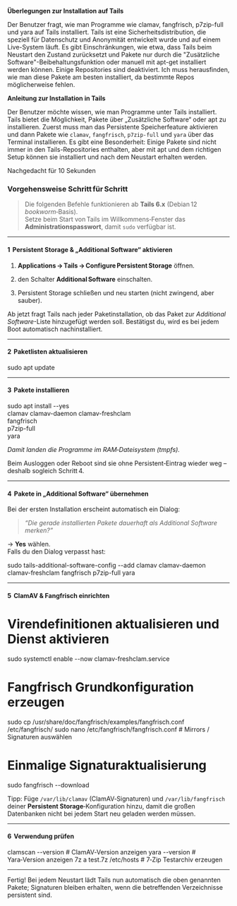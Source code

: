 **Überlegungen zur Installation auf Tails**

Der Benutzer fragt, wie man Programme wie clamav, fangfrisch, p7zip-full und yara auf Tails installiert. Tails ist eine Sicherheitsdistribution, die speziell für Datenschutz und Anonymität entwickelt wurde und auf einem Live-System läuft. Es gibt Einschränkungen, wie etwa, dass Tails beim Neustart den Zustand zurücksetzt und Pakete nur durch die "Zusätzliche Software"-Beibehaltungsfunktion oder manuell mit apt-get installiert werden können. Einige Repositories sind deaktiviert. Ich muss herausfinden, wie man diese Pakete am besten installiert, da bestimmte Repos möglicherweise fehlen.

**Anleitung zur Installation in Tails**

Der Benutzer möchte wissen, wie man Programme unter Tails installiert. Tails bietet die Möglichkeit, Pakete über „Zusätzliche Software“ oder apt zu installieren. Zuerst muss man das Persistente Speicherfeature aktivieren und dann Pakete wie `clamav`, `fangfrisch`, `p7zip-full` und `yara` über das Terminal installieren. Es gibt eine Besonderheit: Einige Pakete sind nicht immer in den Tails-Repositories enthalten, aber mit apt und dem richtigen Setup können sie installiert und nach dem Neustart erhalten werden.

Nachgedacht für 10 Sekunden

### Vorgehensweise Schritt für Schritt

> Die folgenden Befehle funktionieren ab **Tails 6.x** (Debian 12 _bookworm_‑Basis).  
> Setze beim Start von Tails im Willkommens‑Fenster das **Administrations­passwort**, damit `sudo` verfügbar ist.

---

#### 1  Persistent Storage & „Additional Software“ aktivieren

1. **Applications → Tails → Configure Persistent Storage** öffnen.
    
2. den Schalter **Additional Software** einschalten.
    
3. Persistent Storage schließen und neu starten (nicht zwingend, aber sauber).
    

Ab jetzt fragt Tails nach jeder Paketinstallation, ob das Paket zur _Additional Software_-Liste hinzugefügt werden soll. Bestätigst du, wird es bei jedem Boot automatisch nachinstalliert.

---

#### 2  Paketlisten aktualisieren

sudo apt update

---

#### 3  Pakete installieren

sudo apt install --yes \
  clamav clamav-daemon clamav-freshclam \
  fangfrisch \
  p7zip-full \
  yara

_Damit landen die Programme im RAM‑Dateisystem (tmpfs)._

Beim Ausloggen oder Reboot sind sie ohne Persistent‑Eintrag wieder weg – deshalb sogleich Schritt 4.

---

#### 4  Pakete in „Additional Software“ übernehmen

Bei der ersten Installation erscheint automatisch ein Dialog:

> _“Die gerade installierten Pakete dauerhaft als Additional Software merken?”_

→ **Yes** wählen.  
Falls du den Dialog verpasst hast:

sudo tails-additional-software-config --add clamav clamav-daemon clamav-freshclam fangfrisch p7zip-full yara

---

#### 5  ClamAV & Fangfrisch einrichten

# Virendefinitionen aktualisieren und Dienst aktivieren
sudo systemctl enable --now clamav-freshclam.service

# Fangfrisch Grundkonfiguration erzeugen
sudo cp /usr/share/doc/fangfrisch/examples/fangfrisch.conf /etc/fangfrisch/
sudo nano /etc/fangfrisch/fangfrisch.conf   # Mirrors / Signaturen auswählen

# Einmalige Signatur­aktualisierung
sudo fangfrisch --download

Tipp: Füge `/var/lib/clamav` (ClamAV‑Signaturen) und `/var/lib/fangfrisch` deiner **Persistent Storage**‑Konfiguration hinzu, damit die großen Datenbanken nicht bei jedem Start neu geladen werden müssen.

---

#### 6  Verwendung prüfen

clamscan --version            # ClamAV‑Version anzeigen
yara --version                # Yara‑Version anzeigen
7z a test.7z /etc/hosts       # 7‑Zip Testarchiv erzeugen

---

Fertig! Bei jedem Neustart lädt Tails nun automatisch die oben genannten Pakete; Signaturen bleiben erhalten, wenn die betreffenden Verzeichnisse persistent sind.
